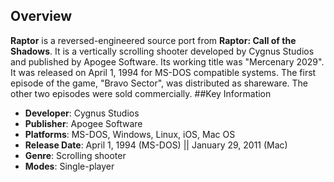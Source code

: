 ## Overview


**Raptor** is a reversed-engineered source port from **Raptor: Call of the Shadows**. It is a vertically scrolling shooter developed by Cygnus Studios and published by Apogee Software. Its working title was "Mercenary 2029". It was released on April 1, 1994 for MS-DOS compatible systems. The first episode of the game, "Bravo Sector", was distributed as shareware. The other two episodes were sold commercially.
##Key Information

- **Developer**: Cygnus Studios
- **Publisher**: Apogee Software
- **Platforms**: MS-DOS, Windows, Linux, iOS, Mac OS
- **Release Date**: 	April 1, 1994 (MS-DOS) || January 29, 2011 (Mac)
- **Genre**: Scrolling shooter
- **Modes**: Single-player